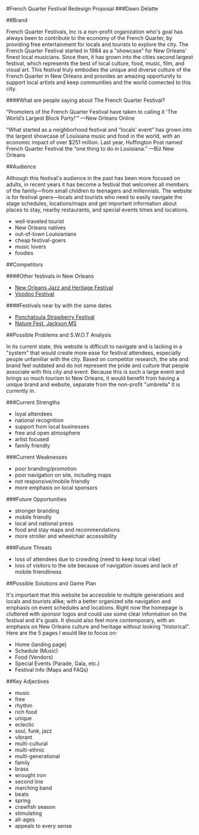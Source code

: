 #French Quarter Festival Redesign Proposal
###Dawn Delatte

##Brand

French Quarter Festivals, Inc is a non-profit organization who's goal has always been to contribute to the economy of the French Quarter, by providing free entertainment for locals and tourists to explore the city. The French Quarter Festival started in 1984 as a "showcase" for New Orleans’ finest local musicians. Since then, it has grown into the cities second largest festival, which represents the best of local culture, food, music, film, and visual art. This festival truly embodies the unique and diverse culture of the French Quarter in New Orleans and provides an amazing opportunity to support local artists and keep communities and the world connected to this city. 

####What are people saying about The French Quarter Festival?

“Promoters of the French Quarter Festival have taken to calling it 'The World’s Largest Block Party!'” —New Orleans Online

“What started as a neighborhood festival and “locals' event” has grown into the largest showcase of Louisiana music and food in the world, with an economic impact of over $251 million. Last year, Huffington Post named French Quarter Festival the “one thing to do in Louisiana.” —Biz New Orleans
 

##Audience

Although this festival's audience in the past has been more focused on adults, in recent years it has become a festival that welcomes all members of the family—from small children to teenagers and millennials. The website is for festival goers—locals and tourists who need to easily navigate the stage schedules, locations/maps and get important information about places to stay, nearby restaurants, and special events times and locations.

* well-traveled tourist
* New Orleans natives
* out-of-town Louisianians
* cheap festival-goers
* music lovers
* foodies

##Competitors 

####Other festivals in New Orleans

* [New Orleans Jazz and Heritage Festival](http://www.nojazzfest.com/)
* [Voodoo Festival](http://worshipthemusic.com/)

####Festivals near by with the same dates

* [Ponchatoula Strawberry Festival](www.lastrawberryfestival.com)
* [Nature Fest, Jackson MS](www.msnaturalscience.org)

##Possible Problems and S.W.O.T Analysis

In its current state, this website is difficult to navigate and is lacking in a "system" that would create more ease for festival attendees, especially people unfamiliar with the city. Based on competitor research, the site and brand feel outdated and do not represent the pride and culture that people associate with this city and event. Because this is such a large event and brings so much tourism to New Orleans, it would benefit from having a unique brand and website, separate from the non-profit "umbrella" it is currently in.

###Current Strengths

* loyal attendees
* national recognition
* support from local businesses
* free and open atmosphere 
* artist focused
* family friendly

###Current Weaknesses

* poor branding/promotion
* poor navigation on site, including maps
* not responsive/mobile friendly
* more emphasis on local sponsors

###Future Opportunities 

* stronger branding 
* mobile friendly
* local and national press
* food and stay maps and recommendations
* more stroller and wheelchair accessibility 

###Future Threats

* loss of attendees due to crowding (need to keep local vibe)
* loss of visitors to the site because of navigation issues and lack of mobile friendliness


##Possible Solutions and Game Plan

It's important that this website be accessible to multiple generations and locals and tourists alike; with a better organized site navigation and emphasis on event schedules and locations. Right now the homepage is cluttered with sponsor logos and could use some clear information on the festival and it's goals. It should also feel more contemporary, with an emphasis on New Orleans culture and heritage without looking "historical". Here are the 5 pages I would like to focus on:

* Home (landing page)
* Schedule (Music)
* Food (Vendors)
* Special Events (Parade, Gala, etc.)
* Festival Info (Maps and FAQs)

##Key Adjectives

* music
* free
* rhythm
* rich food
* unique
* eclectic 
* soul, funk, jazz
* vibrant
* multi-cultural
* multi-ethnic
* multi-generational
* family
* brass
* wrought iron
* second line
* marching band
* beats
* spring
* crawfish season
* stimulating
* all-ages
* appeals to every sense 

